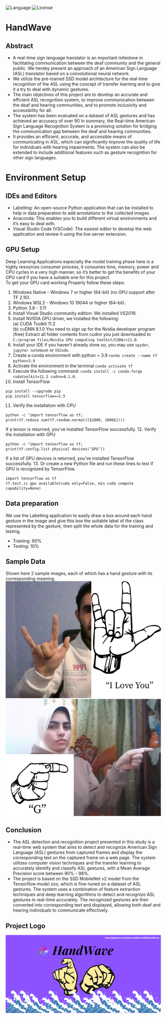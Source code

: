 ![Language](https://img.shields.io/badge/Language-Python%20-blue.svg)
![License](https://img.shields.io/badge/license-Apache_2.0-orange.svg)

# HandWave
## Abstract
- A real-time sign language translator is an important milestone in facilitating communication between the deaf community and the general public. We hereby present an approach of an American Sign Language (ASL) translator based on a convolutional neural network. <br />
- We utilize the pre-trained SSD model architecture for the real-time recognition of the ASL using the concept of transfer learning and to give
it a try to deal with dynamic gestures. <br />
- The main objectives of this project are to develop an accurate and efficient ASL recognition system, to improve communication between the deaf and hearing communities, and to promote inclusivity and accessibility for all. <br />
- The system has been evaluated on a dataset of ASL gestures and has achieved an accuracy of over 90 In summary, the Real-time American Sign Language Recognition System is a promising solution for bridging the communication gap between the deaf and hearing communities. <br />
- It provides an efficient, accurate, and accessible means of communicating in ASL, which can significantly improve the quality of life for individuals with hearing impairments. The system can also be extended to include additional features such as gesture recognition for other sign languages.

# Environment Setup

## IDEs and Editors
- LabelImg: An open-source Python application that can be installed to help in data preparation to add annotations to the collected images.
- Anaconda: This enables you to build different virtual environments and it’s easy to deal with.
- Visual Studio Code (VSCode): The easiest editor to develop the web application and review it using the live server extension.

## GPU Setup
Deep Learning Applications especially the model training phase here is a highly resources consumer process, it consumes time, memory,
power and CPU cycles in a very high manner, so it’s better to get the benefits of your GPU card if you have a suitable one for this project.<br />
To get your GPU card working Properly follow these steps:
1. Windows Native - Windows 7 or higher (64-bit) (no GPU support after TF 2.10).
2. Windows WSL2 - Windows 10 19044 or higher (64-bit).
3. Python 3.8 - 3.11
4. Install Visual Studio community edition: We installed VS2019.
5. Install NVIDIA GPU driver, we installed the following:<br />
   (a) CUDA Toolkit 11.2 <br />
   (b) cuDNN 8.1.0 
You need to sign up for the Nvidia developer program (free)
Extract all folder contents from cudnn you just downloaded to `C:/program files/Nvidia GPU computing toolkit/CUDA/v11.0`.
6. Install your IDE if you haven’t already done so, you may use `spyder`, `jupyter notebook` or `VSCode`.
7. Create a conda environment with python = 3.9 `conda create --name tf python=3.9`
8. Activate the environment in the terminal `conda activate tf`
9. Execute the following command:
`conda install -c conda-forge cudatoolkit=11.2 cudnn=8.1.0`.
10. Install TensorFlow
```
pip install --upgrade pip
pip install tensorflow==2.5
```
11. Verify the installation with CPU
```
python -c "import tensorflow as tf;
print(tf.reduce sum(tf.random.normal([$1000, 1000$])))
```
If a tensor is returned, you’ve installed TensorFlow successfully.
12. Verify the installation with GPU
```
python -c "import tensorflow as tf;
print(tf.config.list physical devices(’GPU’))
```
If a list of GPU devices is returned, you’ve installed TensorFlow
successfully.
13. Or create a new Python file and run these lines to test if GPU
is recognized by TensorFlow.
```
import tensorflow as tf
tf.test.is gpu available(cuda only=False, min cuda compute capability=None)
```

## Data preparation
We use the LabelImg application to easily draw a box around each hand gesture in the image and give this box the suitable label of the class represented by the gesture, then split the whole data for the training and testing.<br />
- Training: 90%
- Testing: 10%

## Sample Data
Shown here 2 sample images, each of which has a hand gesture with its corresponding meaning.
![Data 1](https://github.com/MohamedMetwalli5/HandWave/blob/main/Sample%20Data/Data%201.png "Data 1")
![Data 2](https://github.com/MohamedMetwalli5/HandWave/blob/main/Sample%20Data/Data%202.png "Data 2")

## Conclusion
- The ASL detection and recognition project presented in this study is a real-time web system that aims to detect and recognize American Sign Language (ASL) gestures from captured frames and display the corresponding text on the captured frame on a web page. The system utilizes computer vision techniques and the transfer learning to accurately identify and classify ASL gestures, with a Mean Average Precision score between 90% - 98%.
- The project is based on the SSD MobileNet v2 model from the Tensorflow model zoo, which is fine-tuned on a dataset of ASL gestures. The system uses a combination of feature extraction techniques and deep learning algorithms to detect and recognize ASL gestures in real-time accurately. The recognized gestures are then converted into corresponding text and displayed, allowing both deaf and hearing individuals to communicate effectively.

## Project Logo
![HandWave](https://github.com/MohamedMetwalli5/HandWave/blob/main/HandWave%20Logo.png)
